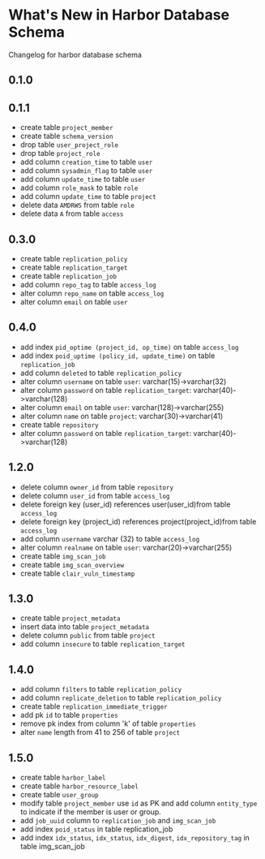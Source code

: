 # What's New in Harbor Database Schema
Changelog for harbor database schema

## 0.1.0

## 0.1.1

  - create table `project_member`
  - create table `schema_version`
  - drop table `user_project_role`
  - drop table `project_role`
  - add column `creation_time` to table `user`
  - add column `sysadmin_flag` to table `user`
  - add column `update_time` to table `user`
  - add column `role_mask` to table `role`
  - add column `update_time` to table `project`
  - delete data `AMDRWS` from table `role`
  - delete data `A` from table `access`
  
## 0.3.0

  - create table `replication_policy`
  - create table `replication_target`
  - create table `replication_job`
  - add column `repo_tag` to table `access_log`
  - alter column `repo_name` on table `access_log`
  - alter column `email` on table `user` 

## 0.4.0

  - add index `pid_optime (project_id, op_time)` on table `access_log`
  - add index `poid_uptime (policy_id, update_time)` on table `replication_job`
  - add column `deleted` to table `replication_policy`
  - alter column `username` on table `user`: varchar(15)->varchar(32)
  - alter column `password` on table `replication_target`: varchar(40)->varchar(128)
  - alter column `email` on table `user`: varchar(128)->varchar(255)
  - alter column `name` on table `project`: varchar(30)->varchar(41)
  - create table `repository`
  - alter column `password` on table `replication_target`: varchar(40)->varchar(128)

## 1.2.0

  - delete column `owner_id` from table `repository`
  - delete column `user_id` from table `access_log`
  - delete foreign key (user_id) references user(user_id)from table `access_log`
  - delete foreign key (project_id) references project(project_id)from table `access_log`
  - add column `username` varchar (32) to table `access_log`
  - alter column `realname` on table `user`: varchar(20)->varchar(255)
  - create table `img_scan_job`
  - create table `img_scan_overview`
  - create table `clair_vuln_timestamp`

## 1.3.0

  - create table `project_metadata`
  - insert data into table `project_metadata`
  - delete column `public` from table `project`
  - add column `insecure` to table `replication_target`

## 1.4.0

  - add column `filters` to table `replication_policy`
  - add column `replicate_deletion` to table `replication_policy`
  - create table `replication_immediate_trigger`
  - add pk `id` to table `properties`
  - remove pk index from column 'k' of table `properties` 
  - alter `name` length from 41 to 256 of table `project`

## 1.5.0

  - create table `harbor_label`
  - create table `harbor_resource_label`
  - create table `user_group`
  - modify table `project_member` use `id` as PK and add column `entity_type` to indicate if the member is user or group.
  - add `job_uuid` column to `replication_job` and `img_scan_job`
  - add index `poid_status` in table replication_job
  - add index `idx_status`, `idx_status`, `idx_digest`, `idx_repository_tag` in table img_scan_job
